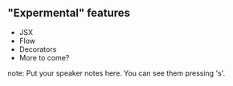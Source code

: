 ##  "Expermental" features

- JSX
- Flow
- Decorators
- More to come?

note:
    Put your speaker notes here.
    You can see them pressing 's'.
